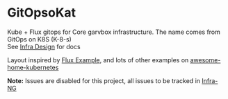 # GitOpsoKat

Kube + Flux gitops for Core garvbox infrastructure. The name comes from GitOps on K8S (K-8-s)  
See [Infra Design](https://gitlab.com/garvbox-iac/infra-ng/-/blob/main/docs/infra-design.md) for docs

Layout inspired by [Flux Example](https://github.com/fluxcd/flux2-kustomize-helm-example), and lots of
other examples on [awesome-home-kubernetes](https://github.com/k8s-at-home/awesome-home-kubernetes)


**Note:** Issues are disabled for this project, all issues to be tracked in [Infra-NG](https://gitlab.com/garvbox-iac/infra-ng/issues)
